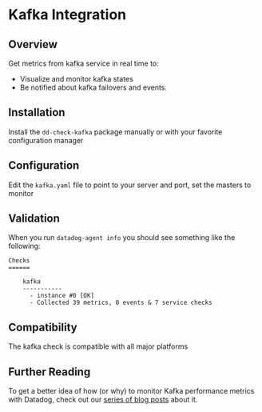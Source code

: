 # Kafka Integration

## Overview

Get metrics from kafka service in real time to:

* Visualize and monitor kafka states
* Be notified about kafka failovers and events.

## Installation

Install the `dd-check-kafka` package manually or with your favorite configuration manager

## Configuration

Edit the `kafka.yaml` file to point to your server and port, set the masters to monitor

## Validation

When you run `datadog-agent info` you should see something like the following:

    Checks
    ======

        kafka
        -----------
          - instance #0 [OK]
          - Collected 39 metrics, 0 events & 7 service checks

## Compatibility

The kafka check is compatible with all major platforms

## Further Reading

To get a better idea of how (or why) to monitor Kafka performance metrics with Datadog, check out our [series of blog posts](https://www.datadoghq.com/blog/monitoring-kafka-performance-metrics/) about it.
